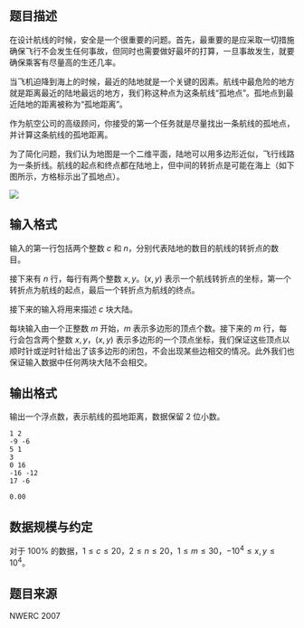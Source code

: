 ## 题目描述

在设计航线的时候，安全是一个很重要的问题。首先，最重要的是应采取一切措施确保飞行不会发生任何事故，但同时也需要做好最坏的打算，一旦事故发生，就要确保乘客有尽量高的生还几率。

当飞机迫降到海上的时候，最近的陆地就是一个关键的因素。航线中最危险的地方就是距离最近的陆地最远的地方，我们称这种点为这条航线“孤地点”。孤地点到最近陆地的距离被称为“孤地距离”。

作为航空公司的高级顾问，你接受的第一个任务就是尽量找出一条航线的孤地点，并计算这条航线的孤地距离。

为了简化问题，我们认为地图是一个二维平面，陆地可以用多边形近似，飞行线路为一条折线。航线的起点和终点都在陆地上，但中间的转折点是可能在海上（如下图所示，方格标示出了孤地点）。

![](file://pic1.jpg)

## 输入格式

输入的第一行包括两个整数 $c$ 和 $n$，分别代表陆地的数目的航线的转折点的数目。

接下来有 $n$ 行，每行有两个整数 $x, y$。$(x, y)$ 表示一个航线转折点的坐标，第一个转折点为航线的起点，最后一个转折点为航线的终点。

接下来的输入将用来描述 $c$ 块大陆。

每块输入由一个正整数 $m$ 开始，$m$ 表示多边形的顶点个数。接下来的 $m$ 行，每行会包含两个整数 $x, y$，$(x, y)$ 表示多边形的一个顶点坐标，我们保证这些顶点以顺时针或逆时针给出了该多边形的闭包，不会出现某些边相交的情况。此外我们也保证输入数据中任何两块大陆不会相交。

## 输出格式

输出一个浮点数，表示航线的孤地距离，数据保留 $2$ 位小数。

```input1
1 2
-9 -6
5 1
3
0 16
-16 -12
17 -6	
```

```output1
0.00
```

## 数据规模与约定

对于 $100\%$ 的数据，$1 \le c \le 20$，$2 \le n \le 20$，$1 \le m \le 30$，$-10^4 \le x, y \le 10^4$。

## 题目来源

NWERC 2007
